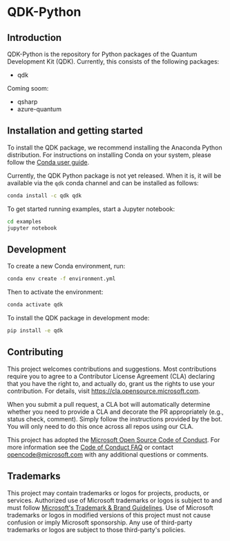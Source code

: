 # QDK-Python

## Introduction

QDK-Python is the repository for Python packages of the Quantum Development Kit (QDK). Currently, this consists of the following packages:

- qdk

Coming soom:

- qsharp
- azure-quantum

## Installation and getting started

To install the QDK package, we recommend installing the Anaconda Python distribution. For instructions on installing Conda on your system, please follow the [Conda user guide](https://docs.conda.io/projects/conda/en/latest/user-guide/install/index.html).

Currently, the QDK Python package is not yet released. When it is, it will be available via the `qdk` conda channel and can be installed as follows:

```bash
conda install -c qdk qdk
```

To get started running examples, start a Jupyter notebook:

```bash
cd examples
jupyter notebook
```

## Development

To create a new Conda environment, run:

```bash
conda env create -f environment.yml
```

Then to activate the environment:

```bash
conda activate qdk
```

To install the QDK package in development mode:

```bash
pip install -e qdk
```

## Contributing

This project welcomes contributions and suggestions.  Most contributions require you to agree to a
Contributor License Agreement (CLA) declaring that you have the right to, and actually do, grant us
the rights to use your contribution. For details, visit https://cla.opensource.microsoft.com.

When you submit a pull request, a CLA bot will automatically determine whether you need to provide
a CLA and decorate the PR appropriately (e.g., status check, comment). Simply follow the instructions
provided by the bot. You will only need to do this once across all repos using our CLA.

This project has adopted the [Microsoft Open Source Code of Conduct](https://opensource.microsoft.com/codeofconduct/).
For more information see the [Code of Conduct FAQ](https://opensource.microsoft.com/codeofconduct/faq/) or
contact [opencode@microsoft.com](mailto:opencode@microsoft.com) with any additional questions or comments.

## Trademarks

This project may contain trademarks or logos for projects, products, or services. Authorized use of Microsoft 
trademarks or logos is subject to and must follow 
[Microsoft's Trademark & Brand Guidelines](https://www.microsoft.com/en-us/legal/intellectualproperty/trademarks/usage/general).
Use of Microsoft trademarks or logos in modified versions of this project must not cause confusion or imply Microsoft sponsorship.
Any use of third-party trademarks or logos are subject to those third-party's policies.
